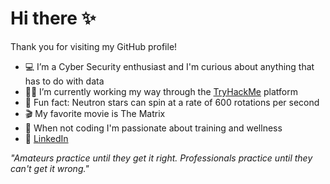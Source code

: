# Hi there ✨

Thank you for visiting my GitHub profile! 

- 💻 I’m a Cyber Security enthusiast and I'm curious about anything that has to do with data
- 🐱‍👤 I’m currently working my way through the <a href="https://tryhackme.com">TryHackMe</a> platform
- 🌌 Fun fact: Neutron stars can spin at a rate of 600 rotations per second
- 🎬 My favorite movie is The Matrix
- 🥋 When not coding I'm passionate about training and wellness
- 🔗 <a href="https://www.linkedin.com/in/thomas-mahlqvist/">LinkedIn</a>

_"Amateurs practice until they get it right. Professionals practice until they can't get it wrong."_
